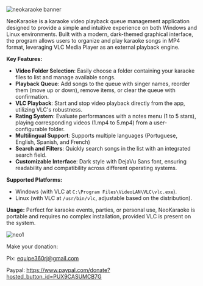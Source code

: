 ![neokaraoke banner](https://github.com/user-attachments/assets/1b813948-e287-4703-98cc-28857dddc949)

NeoKaraoke is a karaoke video playback queue management application designed to provide a simple and intuitive experience on both Windows and Linux environments. Built with a modern, dark-themed graphical interface, the program allows users to organize and play karaoke songs in MP4 format, leveraging VLC Media Player as an external playback engine.

**Key Features:**
- **Video Folder Selection**: Easily choose a folder containing your karaoke files to list and manage available songs.
- **Playback Queue**: Add songs to the queue with singer names, reorder them (move up or down), remove items, or clear the queue with confirmation.
- **VLC Playback**: Start and stop video playback directly from the app, utilizing VLC's robustness.
- **Rating System**: Evaluate performances with a notes menu (1 to 5 stars), playing corresponding videos (1.mp4 to 5.mp4) from a user-configurable folder.
- **Multilingual Support**: Supports multiple languages (Portuguese, English, Spanish, and French)
- **Search and Filters**: Quickly search songs in the list with an integrated search field.
- **Customizable Interface**: Dark style with DejaVu Sans font, ensuring readability and compatibility across different operating systems.

**Supported Platforms:**
- Windows (with VLC at `C:\Program Files\VideoLAN\VLC\vlc.exe`).
- Linux (with VLC at `/usr/bin/vlc`, adjustable based on the distribution).

**Usage:**
Perfect for karaoke events, parties, or personal use, NeoKaraoke is portable and requires no complex installation, provided VLC is present on the system.

![neo1](https://github.com/user-attachments/assets/2ad9b980-fce1-461f-883e-1dab820c838d)

Make your donation:

Pix: equipe360rj@gmail.com

Paypal: https://www.paypal.com/donate?hosted_button_id=PUX9CASUMCB7G
